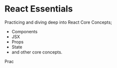 # React Essentials 

Practicing and diving deep into React Core Concepts; 
- Components
- JSX
- Props
- State
- and other core concepts.

Prac


